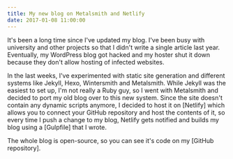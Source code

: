 ```yaml
---
title: My new blog on Metalsmith and Netlify
date: 2017-01-08 11:00:00
---
```


It's been a long time since I've updated my blog. I've been busy with university and other projects so that I didn't write a single article last year. Eventually, my WordPress blog got hacked and my hoster shut it down because they don't allow hosting of infected websites.

In the last weeks, I've experimented with static site generation and different systems like Jekyll, Hexo, Wintersmith and Metalsmith. While Jekyll was the easiest to set up, I'm not really a Ruby guy, so I went with Metalsmith and decided to port my old blog over to this new system. Since the site doesn't contain any dynamic scripts anymore, I decided to host it on [Netlify] which allows you to connect your GitHub repository and host the contents of it, so every time I push a change to my blog, Netlify gets notified and builds my blog using a [Gulpfile] that I wrote.

The whole blog is open-source, so you can see it's code on my [GitHub repository].
